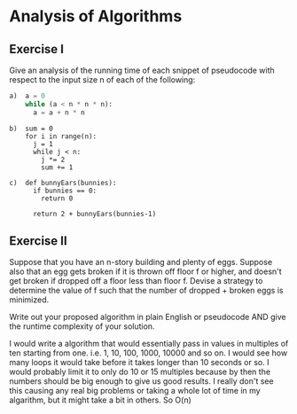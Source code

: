 # Analysis of Algorithms

## Exercise I

Give an analysis of the running time of each snippet of
pseudocode with respect to the input size n of each of the following:

```python
a)  a = 0
    while (a < n * n * n):
      a = a + n * n
```


```
b)  sum = 0
    for i in range(n):
      j = 1
      while j < n:
        j *= 2
        sum += 1
```

```
c)  def bunnyEars(bunnies):
      if bunnies == 0:
        return 0

      return 2 + bunnyEars(bunnies-1)
```

## Exercise II

Suppose that you have an n-story building and plenty of eggs. Suppose also that an egg gets broken if it is thrown off floor f or higher, and doesn't get broken if dropped off a floor less than floor f. Devise a strategy to determine the value of f such that the number of dropped + broken eggs is minimized.

Write out your proposed algorithm in plain English or pseudocode AND give the runtime complexity of your solution.

I would write a algorithm that would essentially pass in values in multiples of ten starting from one. i.e. 1, 10, 100, 1000, 10000 and so on. I would see how many loops it would take before it takes longer than 10 seconds or so. I would probably limit it to only do 10 or 15 multiples because by then the numbers should be big enough to give us good results. I really don't see this causing any real big problems or taking a whole lot of time in my algarithm, but it might take a bit in others. So O(n)
